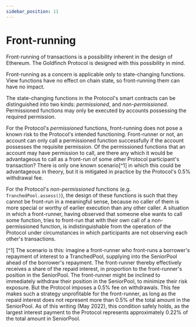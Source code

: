 ```yaml
---
sidebar_position: 11
---
```


# Front-running

Front-running of transactions is a possibility inherent in the design of Ethereum. The Goldfinch Protocol is designed with this possibility in mind.

Front-running as a concern is applicable only to state-changing functions. View functions have no effect on chain state, so front-running them can have no impact.

The state-changing functions in the Protocol's smart contracts can be distinguished into two kinds: *permissioned*, and *non-permissioned*. Permissioned functions may only be executed by accounts possessing the required permission.

For the Protocol's *permissioned* functions, front-running does not pose a known risk to the Protocol's intended functioning. Front-runner or not, an account can only call a permissioned function successfully if the account possesses the requisite permission. Of the permissioned functions that an account may have permission to call, are there any which it would be advantageous to call as a front-run of some other Protocol participant's transaction? There is only one known scenario[^1] in which this could be advantageous in theory, but it is mitigated in practice by the Protocol's 0.5% withdrawal fee.

For the Protocol's *non-permissioned* functions (e.g. `TranchedPool.assess()`), the design of these functions is such that they cannot be front-run in a meaningful sense, because no caller of them is more special or worthy of earlier execution than any other caller. A situation in which a front-runner, having observed that someone else wants to call some function, tries to front-run that with their own call of a non-permissioned function, is indistinguishable from the operation of the Protocol under circumstances in which participants are not observing each other's transactions.

[^1] The scenario is this: imagine a front-runner who front-runs a borrower's repayment of interest to a TranchedPool, supplying into the SeniorPool ahead of the borrower's repayment. The front-runner thereby effectively receives a share of the repaid interest, in proportion to the front-runner's position in the SeniorPool. The front-runner might be inclined to immediately withdraw their position in the SeniorPool, to minimize their risk exposure. But the Protocol imposes a 0.5% fee on withdrawals. This fee makes such a strategy unprofitable for the front-runner, as long as the repaid interest does not represent more than 0.5% of the total amount in the SeniorPool. As of this writing (May 2022), this condition safely holds, as the largest interest payment to the Protocol represents approximately 0.22% of the total amount in SeniorPool.
